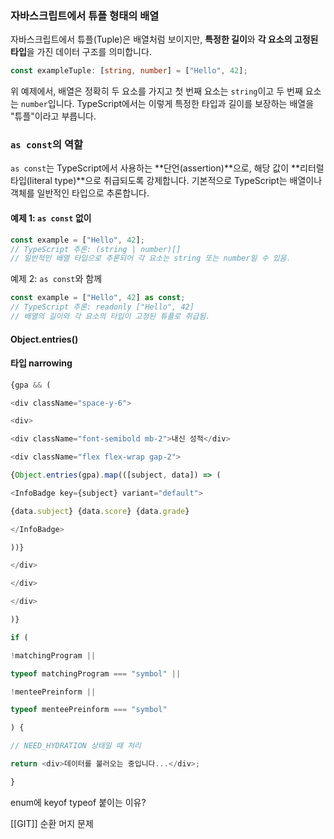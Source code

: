 
### 자바스크립트에서 튜플 형태의 배열

자바스크립트에서 튜플(Tuple)은 배열처럼 보이지만, **특정한 길이**와 **각 요소의 고정된 타입**을 가진 데이터 구조를 의미합니다.

```ts
const exampleTuple: [string, number] = ["Hello", 42];

```

위 예제에서, 배열은 정확히 두 요소를 가지고 첫 번째 요소는 `string`이고 두 번째 요소는 `number`입니다. TypeScript에서는 이렇게 특정한 타입과 길이를 보장하는 배열을 "튜플"이라고 부릅니다.

### `as const`의 역할

`as const`는 TypeScript에서 사용하는 **단언(assertion)**으로, 해당 값이 **리터럴 타입(literal type)**으로 취급되도록 강제합니다. 기본적으로 TypeScript는 배열이나 객체를 일반적인 타입으로 추론합니다.

#### 예제 1: `as const` 없이
```ts
const example = ["Hello", 42];
// TypeScript 추론: (string | number)[]
// 일반적인 배열 타입으로 추론되어 각 요소는 string 또는 number일 수 있음.

```
예제 2: `as const`와 함께
```ts
const example = ["Hello", 42] as const;
// TypeScript 추론: readonly ["Hello", 42]
// 배열의 길이와 각 요소의 타입이 고정된 튜플로 취급됨.

```


#### Object.entries()


#### 타입 narrowing

```ts
{gpa && (

<div className="space-y-6">

<div>

<div className="font-semibold mb-2">내신 성적</div>

<div className="flex flex-wrap gap-2">

{Object.entries(gpa).map(([subject, data]) => (

<InfoBadge key={subject} variant="default">

{data.subject} {data.score} {data.grade}

</InfoBadge>

))}

</div>

</div>

</div>

)}
```

```ts
if (

!matchingProgram ||

typeof matchingProgram === "symbol" ||

!menteePreinform ||

typeof menteePreinform === "symbol"

) {

// NEED_HYDRATION 상태일 때 처리

return <div>데이터를 불러오는 중입니다...</div>;

}
```

enum에 keyof typeof 붙이는 이유?

[[GIT]] 순환 머지 문제